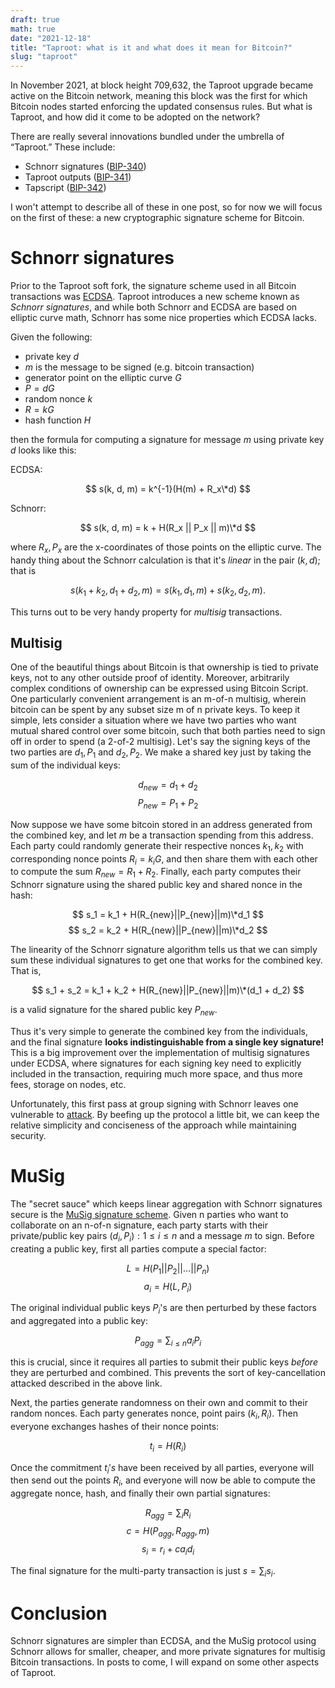 ```yaml
---
draft: true
math: true
date: "2021-12-18"
title: "Taproot: what is it and what does it mean for Bitcoin?" 
slug: "taproot"
---
```


In November 2021, at block height 709,632, the Taproot upgrade became active on the Bitcoin network, meaning this block was the first for which Bitcoin nodes started enforcing the updated consensus rules. But what is Taproot, and how did it come to be adopted on the network?

There are really several innovations bundled under the umbrella of “Taproot.” These include:

* Schnorr signatures ([BIP-340](https://github.com/bitcoin/bips/blob/master/bip-0340.mediawiki))
* Taproot outputs ([BIP-341](https://github.com/bitcoin/bips/blob/master/bip-0341.mediawiki))
* Tapscript ([BIP-342](https://github.com/bitcoin/bips/blob/master/bip-0342.mediawiki))

I won't attempt to describe all of these in one post, so for now we will focus on the first of these: a new cryptographic signature scheme for Bitcoin.

# Schnorr signatures

Prior to the Taproot soft fork, the signature scheme used in all Bitcoin transactions was [ECDSA](https://en.bitcoin.it/wiki/Elliptic_Curve_Digital_Signature_Algorithm). Taproot introduces a new scheme known as *Schnorr signatures*, and while both Schnorr and ECDSA are based on elliptic curve math, Schnorr has some nice properties which ECDSA lacks.

Given the following:
* private key $d$ 
* $m$ is the message to be signed (e.g. bitcoin transaction)
* generator point on the elliptic curve $G$
* $P = dG$ 
* random nonce $k$
* $R = kG$
* hash function $H$

then the formula for computing a signature for message $m$ using private key $d$ looks like this:

ECDSA:

$$ s(k, d, m) = k^{-1}(H(m) + R_x\*d) $$ 

Schnorr:

$$ s(k, d, m) = k + H(R_x || P_x || m)\*d $$

where $R_x, P_x$ are the x-coordinates of those points on the elliptic curve. The handy thing about the Schnorr calculation is that it's *linear* in the pair $(k,d)$; that is

$$ s(k_1 + k_2, d_1 + d_2, m) = s(k_1, d_1, m) + s(k_2, d_2, m). $$

This turns out to be very handy property for *multisig* transactions.

## Multisig

One of the beautiful things about Bitcoin is that ownership is tied to private keys, not to any other outside proof of identity. Moreover, arbitrarily complex conditions of ownership can be expressed using Bitcoin Script. One particularly convenient arrangement is an m-of-n multisig, wherein bitcoin can be spent by any subset size m of n private keys. To keep it simple, lets consider a situation where we have two parties who want mutual shared control over some bitcoin, such that both parties need to sign off in order to spend (a 2-of-2 multisig). Let's say the signing keys of the two parties are $d_1, P_1$ and $d_2, P_2$. We make a shared key just by taking the sum of the individual keys: 

$$d_{new} = d_1 + d_2$$ 
$$P_{new} = P_1 + P_2$$

Now suppose we have some bitcoin stored in an address generated from the combined key, and let $m$ be a transaction spending from this address. Each party could randomly generate their respective nonces $k_1, k_2$ with corresponding nonce points $R_i = k_iG$, and then share them with each other to compute the sum $R_{new} = R_1 + R_2$. Finally, each party computes their Schnorr signature using the shared public key and shared nonce in the hash:

$$ s_1 = k_1 + H(R_{new}||P_{new}||m)\*d_1 $$
$$ s_2 = k_2 + H(R_{new}||P_{new}||m)\*d_2 $$

The linearity of the Schnorr signature algorithm tells us that we can simply sum these individual signatures to get one that works for the combined key. That is, 

$$ s_1 + s_2 = k_1 + k_2 + H(R_{new}||P_{new}||m)\*(d_1 + d_2) $$

is a valid signature for the shared public key $P_{new}$.

Thus it's very simple to generate the combined key from the individuals, and the final signature **looks indistinguishable from a single key signature!** This is a big improvement over the implementation of multisig signatures under ECDSA, where signatures for each signing key need to explicitly included in the transaction, requiring much more space, and thus more fees, storage on nodes, etc.

Unfortunately, this first pass at group signing with Schnorr leaves one vulnerable to [attack](https://tlu.tarilabs.com/cryptography/introduction-schnorr-signatures#key-cancellation-attack). By beefing up the protocol a little bit, we can keep the relative simplicity and conciseness of the approach while maintaining security.

# MuSig

The "secret sauce" which keeps linear aggregation with Schnorr signatures secure is the [MuSig signature scheme](https://eprint.iacr.org/2018/068.pdf). Given n parties who want to collaborate on an n-of-n  signature, each party starts with their private/public key pairs $(d_i, P_i): 1\leq i\leq n$ and a message $m$ to sign. Before creating a public key, first all parties compute a special factor:

$$ L = H(P_1 || P_2 || \ldots || P_n) $$
$$ a_i = H(L, P_i) $$

The original individual public keys $P_i$'s are then perturbed by these factors and aggregated into a public key:

$$P_{agg} = \sum_{i\leq n} a_iP_i$$

this is crucial, since it requires all parties to submit their public keys *before* they are perturbed and combined. This prevents the sort of key-cancellation attacked described in the above link.

Next, the parties generate randomness on their own and commit to their random nonces. Each party generates nonce, point pairs $(k_i, R_i)$. Then everyone exchanges hashes of their nonce points:

$$ t_i = H(R_i) $$

Once the commitment $t_i's$ have been received by all parties, everyone will then send out the points $R_i$, and everyone will now be able to compute the aggregate nonce, hash, and finally their own partial signatures:

$$ R_{agg} = \sum_i R_i $$
$$ c = H(P_{agg}, R_{agg}, m) $$
$$ s_i = r_i + ca_id_i $$

The final signature for the multi-party transaction is just $s = \sum_i s_i$.

# Conclusion

Schnorr signatures are simpler than ECDSA, and the MuSig protocol using Schnorr allows for smaller, cheaper, and more private signatures for multisig Bitcoin transactions. In posts to come, I will expand on some other aspects of Taproot.  
